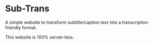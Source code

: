# Sub-Trans

A simple website to transform subtitle/caption text into a transcription friendly format.

This website is 100% server-less.
